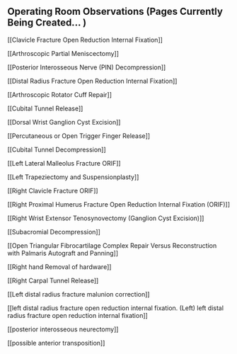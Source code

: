 ## Operating Room Observations (Pages Currently Being Created... )
[[Clavicle Fracture Open Reduction Internal Fixation]]

[[Arthroscopic Partial Meniscectomy]]

[[Posterior Interosseous Nerve (PIN) Decompression]]

[[Distal Radius Fracture Open Reduction Internal Fixation]]

[[Arthroscopic Rotator Cuff Repair]]

[[Cubital Tunnel Release]]

[[Dorsal Wrist Ganglion Cyst Excision]]

[[Percutaneous or Open Trigger Finger Release]]

[[Cubital Tunnel Decompression]]

[[Left Lateral Malleolus Fracture ORIF]]

[[Left Trapeziectomy and Suspensionplasty]]

[[Right Clavicle Fracture ORIF]]

[[Right Proximal Humerus Fracture Open Reduction Internal Fixation (ORIF)]]

[[Right Wrist Extensor Tenosynovectomy (Ganglion Cyst Excision)]]

[[Subacromial Decompression]]

[[Open Triangular Fibrocartilage Complex Repair Versus Reconstruction with Palmaris Autograft and Panning]]

[[Right hand Removal of hardware]]

[[Right Carpal Tunnel Release]]

[[Left distal radius fracture malunion correction]]

[[left distal radius fracture open reduction internal fixation. (Left) left distal radius fracture open reduction internal fixation]]

[[posterior interosseous neurectomy]]

[[possible anterior transposition]]